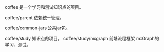 coffee 是一个学习和测试知识点的项目。

coffee/parent 依赖统一管理。

coffee/common-jars 公共jar包。

coffee/study 知识点的项目。
coffee/study/mxgraph 前端流程框架 mxGraph的学习、测试。
